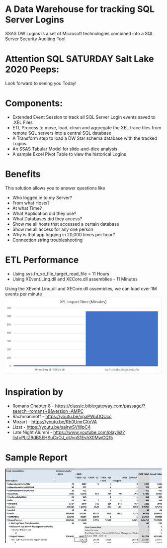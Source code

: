 <h1>A Data Warehouse for tracking SQL Server Logins</h1>
SSAS DW Logins is a set of Microsoft technologies combined into a SQL Server Security Auditing Tool<br>

# Attention SQL SATURDAY  Salt Lake 2020 Peeps:
Look forward to seeing you Today!

# Components:
* Extended Event Session to track all SQL Server Login events saved to .XEL Files
* ETL Process to move, load, clean and aggregate the XEL trace files from remote SQL servers into a central SQL database
* A Transform step to load a DW Star schema database with the tracked Logins
* An SSAS Tabular Model for slide-and-dice analysis
* A sample Excel Pivot Table to view the historical Logins

# Benefits
This solution allows you to answer questions like
* Who logged in to my Server?
* From what Hosts?
* At what Time?
* What Application did they use?
* What Databases did they access?
* Show me all hosts that accessed a certain database
* Show me all access for any one person
* Why is that app logging in 20,000 times per hour?
* Connection string troubleshooting

# ETL Performance
* Using sys.fn_xe_file_target_read_file = 11 Hours
* Using XEvent.Linq.dll and XECore.dll assemblies - 11 Minutes

Using the XEvent.Linq.dll and XECore.dll assemblies, we can load over 1M events per minute
![alt text](https://raw.githubusercontent.com/gwalkey/SSAS_DW_Logins/master/Import_Library_Comparison.jpg)

# Inspiration by
* Romans Chapter 8 - https://classic.biblegateway.com/passage/?search=romans+8&version=AMPC
* Rachmaninoff - https://youtu.be/vpaPWuDQUcc
* Mozart - https://youtu.be/Rb0UmrCXxVA
* Lizst - https://youtu.be/salrwSVWpC4
* Late Night Alumni - https://www.youtube.com/playlist?list=PLtZ9dBSEHSuCxOJ_oUypS1EvhX0MwCQf5

# Sample Report
![alt text](https://raw.githubusercontent.com/gwalkey/SSAS_DW_Logins/master/DW_Logins_Excel_Model.jpg)
